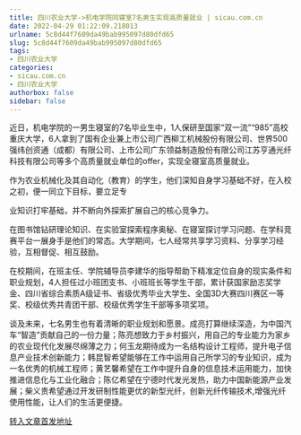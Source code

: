 ```yaml
---
title: 四川农业大学->机电学院同寝室7名男生实现高质量就业 | sicau.com.cn
date: 2022-04-29 01:22:09.218013
urlname: 5c8d44f7609da49bab995097d80dfd65
slug: 5c8d44f7609da49bab995097d80dfd65
tags: 
- 四川农业大学
categories:
- sicau.com.cn
- 四川农业大学
authorbox: false
sidebar: false
---
```

近日，机电学院的一男生寝室的7名毕业生中，1人保研至国家“双一流”“985”高校重庆大学，6人拿到了国有企业兼上市公司广西柳工机械股份有限公司、世界500强纬创资通（成都）有限公司、上市公司广东领益制造股份有限公司江苏亨通光纤科技有限公司等多个高质量就业单位的offer，实现全寝室高质量就业。

作为农业机械化及其自动化（教育）的学生，他们深知自身学习基础不好，在入校之初，便一同立下目标，要立足专
<!--more-->
业知识打牢基础，并不断向外探索扩展自己的核心竞争力。

在图书馆钻研理论知识、在实验室探索程序奥秘、在寝室探讨学习问题、在学科竞赛平台一展身手是他们的常态。大学期间，七人经常共享学习资料、分享学习经验，互相督促、相互鼓励。

在校期间，在班主任、学院辅导员李建华的指导帮助下精准定位自身的现实条件和职业规划，4人担任过小班团支书、小班班长等学生干部，累计获国家励志奖学金、四川省综合素质A级证书、省级优秀毕业大学生、全国3D大赛四川赛区一等奖、校级优秀共青团干部、校级优秀学生干部等多项奖项。

谈及未来，七名男生也有着清晰的职业规划和愿景。成亮打算继续深造，为中国汽车“智造”贡献自己的一份力量；陈亮想致力于乡村振兴，用自己的专业能力为家乡的农业现代化发展尽绵薄之力；何玉龙期待成为一名结构设计工程师，提升电子信息产业技术创新能力；韩昆智希望能够在工作中运用自己所学习的专业知识，成为一名优秀的机械工程师；黄艺馨希望在工作中提升自身的信息技术运用能力，加快推进信息化与工业化融合；陈亿希望在宁德时代发光发热，助力中国新能源产业发展；柴义贵希望通过开发研制性能更优的新型光纤，创新光纤传输技术,增强光纤使用性能，让人们的生活更便捷。



[转入文章首发地址](https://news.sicau.edu.cn/info/1078/67561.htm)